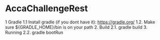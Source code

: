 # AccaChallengeRest

1 Gradle
  1.1  Install gradle (if you dont have it): https://gradle.org/
  1.2. Make sure ${GRADLE_HOME}/bin is on your path
2. Build
  2.1. gradle build
3. Running 
  2.2. gradle bootRun
